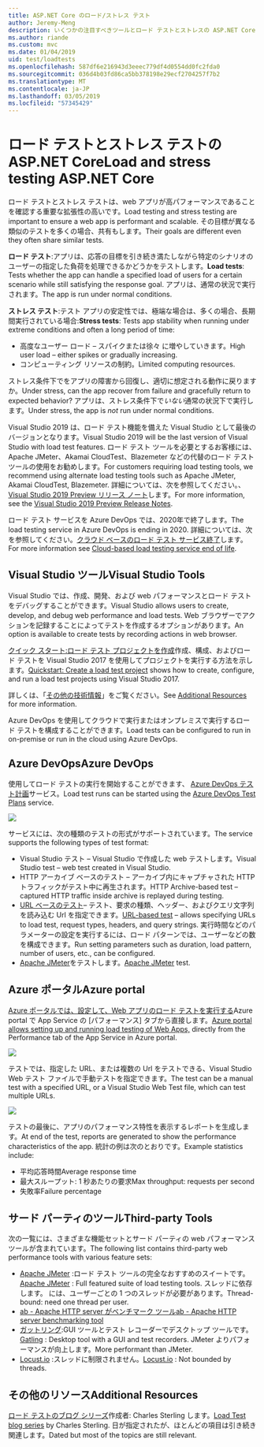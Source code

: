 ```yaml
---
title: ASP.NET Core のロード/ストレス テスト
author: Jeremy-Meng
description: いくつかの注目すべきツールとロード テストとストレスの ASP.NET Core アプリをテストするための方法について説明します。
ms.author: riande
ms.custom: mvc
ms.date: 01/04/2019
uid: test/loadtests
ms.openlocfilehash: 587df6e216943d3eeec779df4d0554dd0fc2fda0
ms.sourcegitcommit: 036d4b03fd86ca5bb378198e29ecf2704257f7b2
ms.translationtype: MT
ms.contentlocale: ja-JP
ms.lasthandoff: 03/05/2019
ms.locfileid: "57345429"
---
```

# <a name="load-and-stress-testing-aspnet-core"></a><span data-ttu-id="f4e10-103">ロード テストとストレス テストの ASP.NET Core</span><span class="sxs-lookup"><span data-stu-id="f4e10-103">Load and stress testing ASP.NET Core</span></span>

<span data-ttu-id="f4e10-104">ロード テストとストレス テストは、web アプリが高パフォーマンスであることを確認する重要な拡張性の高いです。</span><span class="sxs-lookup"><span data-stu-id="f4e10-104">Load testing and stress testing are important to ensure a web app is performant and scalable.</span></span> <span data-ttu-id="f4e10-105">その目標が異なる類似のテストを多くの場合、共有もします。</span><span class="sxs-lookup"><span data-stu-id="f4e10-105">Their goals are different even they often share similar tests.</span></span>

<span data-ttu-id="f4e10-106">**ロード テスト**:アプリは、応答の目標を引き続き満たしながら特定のシナリオのユーザーの指定した負荷を処理できるかどうかをテストします。</span><span class="sxs-lookup"><span data-stu-id="f4e10-106">**Load tests**: Tests whether the app can handle a specified load of users for a certain scenario while still satisfying the response goal.</span></span> <span data-ttu-id="f4e10-107">アプリは、通常の状況で実行されます。</span><span class="sxs-lookup"><span data-stu-id="f4e10-107">The app is run under normal conditions.</span></span>

<span data-ttu-id="f4e10-108">**ストレス テスト**:テスト アプリの安定性では、極端な場合は、多くの場合、長期間実行されている場合:</span><span class="sxs-lookup"><span data-stu-id="f4e10-108">**Stress tests**: Tests app stability when running under extreme conditions and often a long period of time:</span></span>

* <span data-ttu-id="f4e10-109">高度なユーザー ロード – スパイクまたは徐々 に増やしていきます。</span><span class="sxs-lookup"><span data-stu-id="f4e10-109">High user load – either spikes or gradually increasing.</span></span>
* <span data-ttu-id="f4e10-110">コンピューティング リソースの制約。</span><span class="sxs-lookup"><span data-stu-id="f4e10-110">Limited computing resources.</span></span>  

<span data-ttu-id="f4e10-111">ストレス条件下でをアプリの障害から回復し、適切に想定される動作に戻りますか。</span><span class="sxs-lookup"><span data-stu-id="f4e10-111">Under stress, can the app recover from failure and gracefully return to expected behavior?</span></span> <span data-ttu-id="f4e10-112">アプリは、ストレス条件下で*いない*通常の状況下で実行します。</span><span class="sxs-lookup"><span data-stu-id="f4e10-112">Under stress, the app is *not* run under normal conditions.</span></span>

<span data-ttu-id="f4e10-113">Visual Studio 2019 は、ロード テスト機能を備えた Visual Studio として最後のバージョンとなります。</span><span class="sxs-lookup"><span data-stu-id="f4e10-113">Visual Studio 2019 will be the last version of Visual Studio with load test features.</span></span> <span data-ttu-id="f4e10-114">ロード テスト ツールを必要とするお客様には、Apache JMeter、Akamai CloudTest、Blazemeter などの代替のロード テスト ツールの使用をお勧めします。</span><span class="sxs-lookup"><span data-stu-id="f4e10-114">For customers requiring load testing tools, we recommend using alternate load testing tools such as Apache JMeter, Akamai CloudTest, Blazemeter.</span></span> <span data-ttu-id="f4e10-115">詳細については、次を参照してください。、 [Visual Studio 2019 Preview リリース ノート](/visualstudio/releases/2019/release-notes-preview#test-tools)します。</span><span class="sxs-lookup"><span data-stu-id="f4e10-115">For more information, see the [Visual Studio 2019 Preview Release Notes](/visualstudio/releases/2019/release-notes-preview#test-tools).</span></span>

<span data-ttu-id="f4e10-116">ロード テスト サービスを Azure DevOps では、2020年で終了します。</span><span class="sxs-lookup"><span data-stu-id="f4e10-116">The load testing service in Azure DevOps is ending in 2020.</span></span> <span data-ttu-id="f4e10-117">詳細については、次を参照してください。[クラウド ベースのロード テスト サービス終了](https://devblogs.microsoft.com/devops/cloud-based-load-testing-service-eol/)します。</span><span class="sxs-lookup"><span data-stu-id="f4e10-117">For more information see [Cloud-based load testing service end of life](https://devblogs.microsoft.com/devops/cloud-based-load-testing-service-eol/).</span></span>

## <a name="visual-studio-tools"></a><span data-ttu-id="f4e10-118">Visual Studio ツール</span><span class="sxs-lookup"><span data-stu-id="f4e10-118">Visual Studio Tools</span></span>

<span data-ttu-id="f4e10-119">Visual Studio では、作成、開発、および web パフォーマンスとロード テストをデバッグすることができます。</span><span class="sxs-lookup"><span data-stu-id="f4e10-119">Visual Studio allows users to create, develop, and debug web performance and load tests.</span></span> <span data-ttu-id="f4e10-120">Web ブラウザーでアクションを記録することによってテストを作成するオプションがあります。</span><span class="sxs-lookup"><span data-stu-id="f4e10-120">An option is available to create tests by recording actions in web browser.</span></span>

<span data-ttu-id="f4e10-121">[クイック スタート:ロード テスト プロジェクトを作成](/visualstudio/test/quickstart-create-a-load-test-project?view=vs-2017)作成、構成、およびロード テストを Visual Studio 2017 を使用してプロジェクトを実行する方法を示します。</span><span class="sxs-lookup"><span data-stu-id="f4e10-121">[Quickstart: Create a load test project](/visualstudio/test/quickstart-create-a-load-test-project?view=vs-2017) shows how to create, configure, and run a load test projects using Visual Studio 2017.</span></span>

<span data-ttu-id="f4e10-122">詳しくは、「[その他の技術情報](#add)」をご覧ください。</span><span class="sxs-lookup"><span data-stu-id="f4e10-122">See [Additional Resources](#add) for more information.</span></span>

<span data-ttu-id="f4e10-123">Azure DevOps を使用してクラウドで実行またはオンプレミスで実行するロード テストを構成することができます。</span><span class="sxs-lookup"><span data-stu-id="f4e10-123">Load tests can be configured to run in on-premise or run in the cloud using Azure DevOps.</span></span>

## <a name="azure-devops"></a><span data-ttu-id="f4e10-124">Azure DevOps</span><span class="sxs-lookup"><span data-stu-id="f4e10-124">Azure DevOps</span></span>

<span data-ttu-id="f4e10-125">使用してロード テストの実行を開始することができます、 [Azure DevOps テスト計画](/azure/devops/test/load-test/index?view=vsts)サービス。</span><span class="sxs-lookup"><span data-stu-id="f4e10-125">Load test runs can be started using the [Azure DevOps Test Plans](/azure/devops/test/load-test/index?view=vsts) service.</span></span>

![](./load-tests/_static/azure-devops-load-test.png)

<span data-ttu-id="f4e10-126">サービスには、次の種類のテストの形式がサポートされています。</span><span class="sxs-lookup"><span data-stu-id="f4e10-126">The service supports the following types of test format:</span></span>

- <span data-ttu-id="f4e10-127">Visual Studio テスト – Visual Studio で作成した web テストします。</span><span class="sxs-lookup"><span data-stu-id="f4e10-127">Visual Studio test – web test created in Visual Studio.</span></span>
- <span data-ttu-id="f4e10-128">HTTP アーカイブ ベースのテスト – アーカイブ内にキャプチャされた HTTP トラフィックがテスト中に再生されます。</span><span class="sxs-lookup"><span data-stu-id="f4e10-128">HTTP Archive-based test – captured HTTP traffic inside archive is replayed during testing.</span></span>
- <span data-ttu-id="f4e10-129">[URL ベースのテスト](/azure/devops/test/load-test/get-started-simple-cloud-load-test?view=vsts)– テスト、要求の種類、ヘッダー、およびクエリ文字列を読み込む Url を指定できます。</span><span class="sxs-lookup"><span data-stu-id="f4e10-129">[URL-based test](/azure/devops/test/load-test/get-started-simple-cloud-load-test?view=vsts) – allows specifying URLs to load test, request types, headers, and query strings.</span></span> <span data-ttu-id="f4e10-130">実行時間などのパラメーターの設定を実行するには、ロード パターンでは、ユーザーなどの数を構成できます。</span><span class="sxs-lookup"><span data-stu-id="f4e10-130">Run setting parameters such as duration, load pattern, number of users, etc., can be configured.</span></span>
- <span data-ttu-id="f4e10-131">[Apache JMeter](https://jmeter.apache.org/)をテストします。</span><span class="sxs-lookup"><span data-stu-id="f4e10-131">[Apache JMeter](https://jmeter.apache.org/) test.</span></span>

## <a name="azure-portal"></a><span data-ttu-id="f4e10-132">Azure ポータル</span><span class="sxs-lookup"><span data-stu-id="f4e10-132">Azure portal</span></span>

<span data-ttu-id="f4e10-133">[Azure ポータルでは、設定して、Web アプリのロード テストを実行する](/azure/devops/test/load-test/app-service-web-app-performance-test?view=vsts)Azure portal で App Service の [パフォーマンス] タブから直接します。</span><span class="sxs-lookup"><span data-stu-id="f4e10-133">[Azure portal allows setting up and running load testing of Web Apps,](/azure/devops/test/load-test/app-service-web-app-performance-test?view=vsts) directly from the Performance tab of the App Service in Azure portal.</span></span>

![](./load-tests/_static/azure-appservice-perf-test.png)

<span data-ttu-id="f4e10-134">テストでは、指定した URL、または複数の Url をテストできる、Visual Studio Web テスト ファイルで手動テストを指定できます。</span><span class="sxs-lookup"><span data-stu-id="f4e10-134">The test can be a manual test with a specified URL, or a Visual Studio Web Test file, which can test multiple URLs.</span></span>

![](./load-tests/_static/azure-appservice-perf-test-config.png)

<span data-ttu-id="f4e10-135">テストの最後に、アプリのパフォーマンス特性を表示するレポートを生成します。</span><span class="sxs-lookup"><span data-stu-id="f4e10-135">At end of the test, reports are generated to show the performance characteristics of the app.</span></span> <span data-ttu-id="f4e10-136">統計の例は次のとおりです。</span><span class="sxs-lookup"><span data-stu-id="f4e10-136">Example statistics include:</span></span>

- <span data-ttu-id="f4e10-137">平均応答時間</span><span class="sxs-lookup"><span data-stu-id="f4e10-137">Average response time</span></span>
- <span data-ttu-id="f4e10-138">最大スループット: 1 秒あたりの要求</span><span class="sxs-lookup"><span data-stu-id="f4e10-138">Max throughput: requests per second</span></span>
- <span data-ttu-id="f4e10-139">失敗率</span><span class="sxs-lookup"><span data-stu-id="f4e10-139">Failure percentage</span></span>

## <a name="third-party-tools"></a><span data-ttu-id="f4e10-140">サード パーティのツール</span><span class="sxs-lookup"><span data-stu-id="f4e10-140">Third-party Tools</span></span>

<span data-ttu-id="f4e10-141">次の一覧には、さまざまな機能セットとサード パーティの web パフォーマンス ツールが含まれています。</span><span class="sxs-lookup"><span data-stu-id="f4e10-141">The following list contains third-party web performance tools with various feature sets:</span></span>

- <span data-ttu-id="f4e10-142">[Apache JMeter](https://jmeter.apache.org/) :ロード テスト ツールの完全なおすすめのスイートです。</span><span class="sxs-lookup"><span data-stu-id="f4e10-142">[Apache JMeter](https://jmeter.apache.org/) : Full featured suite of load testing tools.</span></span> <span data-ttu-id="f4e10-143">スレッドに依存します。 には、ユーザーごとの 1 つのスレッドが必要があります。</span><span class="sxs-lookup"><span data-stu-id="f4e10-143">Thread-bound: need one thread per user.</span></span>
- [<span data-ttu-id="f4e10-144">ab - Apache HTTP server がベンチマーク ツール</span><span class="sxs-lookup"><span data-stu-id="f4e10-144">ab - Apache HTTP server benchmarking tool</span></span>](https://httpd.apache.org/docs/2.4/programs/ab.html)
- <span data-ttu-id="f4e10-145">[ガットリング](https://gatling.io/):GUI ツールとテスト レコーダーでデスクトップ ツールです。</span><span class="sxs-lookup"><span data-stu-id="f4e10-145">[Gatling](https://gatling.io/) : Desktop tool with a GUI and test recorders.</span></span> <span data-ttu-id="f4e10-146">JMeter よりパフォーマンスが向上します。</span><span class="sxs-lookup"><span data-stu-id="f4e10-146">More performant than JMeter.</span></span>
- <span data-ttu-id="f4e10-147">[Locust.io](https://locust.io/) :スレッドに制限されません。</span><span class="sxs-lookup"><span data-stu-id="f4e10-147">[Locust.io](https://locust.io/) : Not bounded by threads.</span></span>

<a name="add"></a>
## <a name="additional-resources"></a><span data-ttu-id="f4e10-148">その他のリソース</span><span class="sxs-lookup"><span data-stu-id="f4e10-148">Additional Resources</span></span>

<span data-ttu-id="f4e10-149">[ロード テストのブログ シリーズ](https://blogs.msdn.microsoft.com/charles_sterling/2015/06/01/load-test-series-part-i-creating-web-performance-tests-for-a-load-test/)作成者: Charles Sterling します。</span><span class="sxs-lookup"><span data-stu-id="f4e10-149">[Load Test blog series](https://blogs.msdn.microsoft.com/charles_sterling/2015/06/01/load-test-series-part-i-creating-web-performance-tests-for-a-load-test/) by Charles Sterling.</span></span> <span data-ttu-id="f4e10-150">日が指定されたが、ほとんどの項目は引き続き関連します。</span><span class="sxs-lookup"><span data-stu-id="f4e10-150">Dated but most of the topics are still relevant.</span></span>
